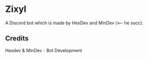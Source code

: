 # Zixyl
A Discord bot which is made by HexDev and MinDev (<-- he succ).

## Credits
Hexdev & MinDev - Bot Development